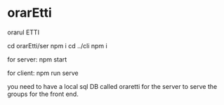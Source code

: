 # orarEtti
orarul ETTI

cd orarEtti/ser
npm i
cd ../cli
npm i

for server:
npm start

for client:
npm run serve

you need to have a local sql DB called oraretti for the server to serve the groups for the front end.
